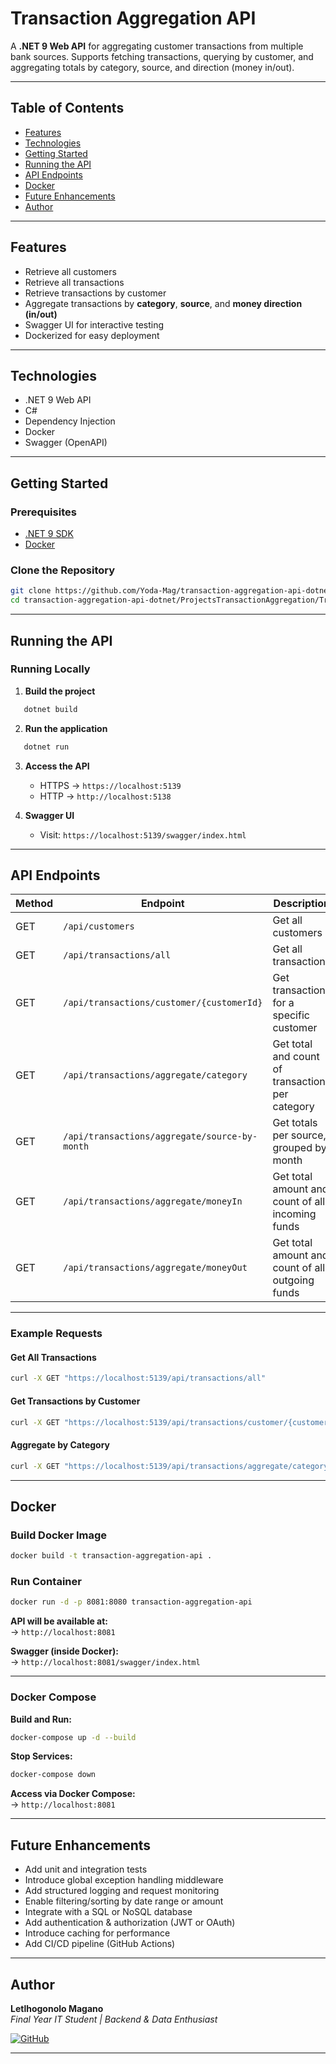 # Transaction Aggregation API

A **.NET 9 Web API** for aggregating customer transactions from multiple bank sources.
Supports fetching transactions, querying by customer, and aggregating totals by category, source, and direction (money in/out).

---

## Table of Contents

* [Features](#features)
* [Technologies](#technologies)
* [Getting Started](#getting-started)
* [Running the API](#running-the-api)
* [API Endpoints](#api-endpoints)
* [Docker](#docker)
* [Future Enhancements](#future-enhancements)
* [Author](#author)

---

## Features

* Retrieve all customers
* Retrieve all transactions
* Retrieve transactions by customer
* Aggregate transactions by **category**, **source**, and **money direction (in/out)**
* Swagger UI for interactive testing
* Dockerized for easy deployment

---

## Technologies

* .NET 9 Web API
* C#
* Dependency Injection
* Docker
* Swagger (OpenAPI)

---

## Getting Started

### Prerequisites

* [.NET 9 SDK](https://dotnet.microsoft.com/en-us/download/dotnet/9.0)
* [Docker](https://www.docker.com/get-started) 

### Clone the Repository
```bash
git clone https://github.com/Yoda-Mag/transaction-aggregation-api-dotnet.git
cd transaction-aggregation-api-dotnet/ProjectsTransactionAggregation/TransactionAggregationApi
```

---

## Running the API

### Running Locally

1. **Build the project**
```bash
   dotnet build
```

2. **Run the application**
```bash
   dotnet run
```

3. **Access the API**

   * HTTPS → `https://localhost:5139`
   * HTTP → `http://localhost:5138`

4. **Swagger UI**

   * Visit: `https://localhost:5139/swagger/index.html`

---

## API Endpoints

| Method | Endpoint                                      | Description                                      |
| ------ | --------------------------------------------- | ------------------------------------------------ |
| GET    | `/api/customers`                              | Get all customers                                |
| GET    | `/api/transactions/all`                       | Get all transactions                             |
| GET    | `/api/transactions/customer/{customerId}`     | Get transactions for a specific customer         |
| GET    | `/api/transactions/aggregate/category`        | Get total and count of transactions per category |
| GET    | `/api/transactions/aggregate/source-by-month` | Get totals per source, grouped by month          |
| GET    | `/api/transactions/aggregate/moneyIn`         | Get total amount and count of all incoming funds |
| GET    | `/api/transactions/aggregate/moneyOut`        | Get total amount and count of all outgoing funds |

---

### Example Requests

#### Get All Transactions
```bash
curl -X GET "https://localhost:5139/api/transactions/all"
```

#### Get Transactions by Customer
```bash
curl -X GET "https://localhost:5139/api/transactions/customer/{customerId}"
```

#### Aggregate by Category
```bash
curl -X GET "https://localhost:5139/api/transactions/aggregate/category"
```

---

## Docker

### Build Docker Image
```bash
docker build -t transaction-aggregation-api .
```

### Run Container
```bash
docker run -d -p 8081:8080 transaction-aggregation-api
```

**API will be available at:**  
-> `http://localhost:8081`

**Swagger (inside Docker):**  
-> `http://localhost:8081/swagger/index.html`

---

### Docker Compose

**Build and Run:**
```bash
docker-compose up -d --build
```

**Stop Services:**
```bash
docker-compose down
```

**Access via Docker Compose:**  
-> `http://localhost:8081`

---

## Future Enhancements

* Add unit and integration tests
* Introduce global exception handling middleware
* Add structured logging and request monitoring
* Enable filtering/sorting by date range or amount
* Integrate with a SQL or NoSQL database
* Add authentication & authorization (JWT or OAuth)
* Introduce caching for performance
* Add CI/CD pipeline (GitHub Actions)

---

## Author

**Letlhogonolo Magano**  
 *Final Year IT Student | Backend & Data Enthusiast*

[![GitHub](https://img.shields.io/badge/GitHub-Yoda--Mag-181717?style=flat&logo=github)](https://github.com/Yoda-Mag)

---
